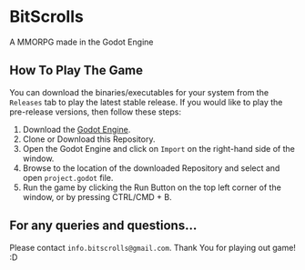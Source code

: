 # BitScrolls

A MMORPG made in the Godot Engine

## How To Play The Game

You can download the binaries/executables for your system from the `Releases` tab to 
play the latest stable release. If you would like to play the pre-release versions, then
follow these steps:

1. Download the [Godot Engine](https://godotengine.org/).
2. Clone or Download this Repository.
3. Open the Godot Engine and click on `Import` on the right-hand side of the window.
4. Browse to the location of the downloaded Repository and select and open
`project.godot` file.
5. Run the game by clicking the Run Button on the top left corner of the window, or by
pressing CTRL/CMD + B.

## For any queries and questions...

Please contact `info.bitscrolls@gmail.com`. Thank You for playing out game! :D
